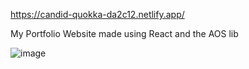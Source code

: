 https://candid-quokka-da2c12.netlify.app/

My Portfolio Website made using React and the AOS lib

![image](https://github.com/CamH04/Portfolio-Site/assets/104907445/c98aca15-40ad-46cd-bba3-9269a0689561)
